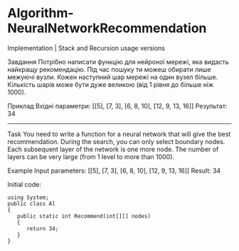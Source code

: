 # Algorithm-NeuralNetworkRecommendation
Implementation | Stack and Recursion usage versions

Завдання
Потрібно написати функцію для нейроної мережі, яка видасть найкращу рекомендацію.
Під час пошуку ти можеш обирати лише межуючі вузли.
Кожен наступний шар мережі на один вузел більше.
Кількість шарів може бути дуже великою (від 1 рівня до більше ніж 1000).

Приклад
Вхідні параметри: [[5], [7, 3], [6, 8, 10], [12, 9, 13, 16]]
Результат: 34

-------------------------------------------------------

Task You need to write a function for a neural network that will give the best recommendation. 
During the search, you can only select boundary nodes. 
Each subsequent layer of the network is one more node. 
The number of layers can be very large (from 1 level to more than 1000).

Example Input parameters: [[5], [7, 3], [6, 8, 10], [12, 9, 13, 16]] Result: 34

Initial code:
```
using System;
public class Al
{
   public static int Recommend(int[][] nodes)
   {
      return 34;
   }
}
```
